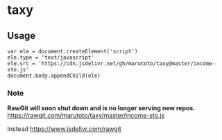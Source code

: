 # taxy

## Usage
```
var ele = document.createElement('script')
ele.type = 'text/javascript'
ele.src = 'https://cdn.jsdelivr.net/gh/marutoto/taxy@master/income-sto.js'
document.body.appendChild(ele)
```

### Note
**RawGit will soon shut down and is no longer serving new repos.**
https://rawgit.com/marutoto/taxy/master/income-sto.js

Instead
https://www.jsdelivr.com/rawgit
